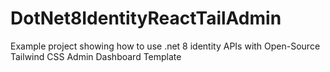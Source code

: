 # DotNet8IdentityReactTailAdmin
Example project showing how to use .net 8 identity APIs with Open-Source Tailwind CSS Admin Dashboard Template
